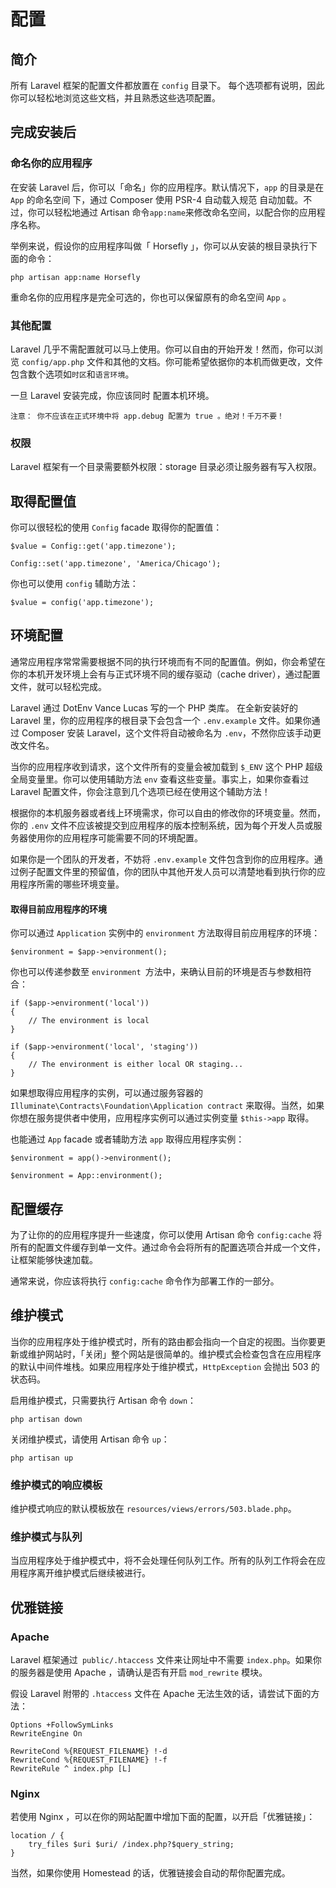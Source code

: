 # 配置

## 简介

所有 Laravel 框架的配置文件都放置在 `config` 目录下。 每个选项都有说明，因此你可以轻松地浏览这些文档，并且熟悉这些选项配置。


## 完成安装后

### 命名你的应用程序

在安装 Laravel 后，你可以「命名」你的应用程序。默认情况下，`app` 的目录是在 `App` 的命名空间 下，通过 Composer 使用 PSR-4 自动载入规范 自动加载。不过，你可以轻松地通过 Artisan 命令` app:name `来修改命名空间，以配合你的应用程序名称。

举例来说，假设你的应用程序叫做「 Horsefly 」，你可以从安装的根目录执行下面的命令：

```
php artisan app:name Horsefly
```
重命名你的应用程序是完全可选的，你也可以保留原有的命名空间 `App` 。

### 其他配置

Laravel 几乎不需配置就可以马上使用。你可以自由的开始开发！然而，你可以浏览 `config/app.php` 文件和其他的文档。你可能希望依据你的本机而做更改，文件包含数个选项如`时区`和`语言环境`。

一旦 Laravel 安装完成，你应该同时 配置本机环境。

```
注意： 你不应该在正式环境中将 app.debug 配置为 true 。绝对！千万不要！
```

### 权限

Laravel 框架有一个目录需要额外权限：storage 目录必须让服务器有写入权限。


## 取得配置值

你可以很轻松的使用 `Config` facade 取得你的配置值：

```
$value = Config::get('app.timezone');

Config::set('app.timezone', 'America/Chicago');
```

你也可以使用 `config` 辅助方法：

```
$value = config('app.timezone');
```

## 环境配置

通常应用程序常常需要根据不同的执行环境而有不同的配置值。例如，你会希望在你的本机开发环境上会有与正式环境不同的缓存驱动（cache driver），通过配置文件，就可以轻松完成。

Laravel 通过 DotEnv Vance Lucas 写的一个 PHP 类库。 在全新安装好的 Laravel 里，你的应用程序的根目录下会包含一个 `.env.example` 文件。如果你通过 Composer 安装 Laravel，这个文件将自动被命名为 `.env`，不然你应该手动更改文件名。

当你的应用程序收到请求，这个文件所有的变量会被加载到 `$_ENV` 这个 PHP 超级全局变量里。你可以使用辅助方法 `env` 查看这些变量。事实上，如果你查看过 Laravel 配置文件，你会注意到几个选项已经在使用这个辅助方法！

根据你的本机服务器或者线上环境需求，你可以自由的修改你的环境变量。然而， 你的 `.env` 文件不应该被提交到应用程序的版本控制系统，因为每个开发人员或服务器使用你的应用程序可能需要不同的环境配置。

如果你是一个团队的开发者，不妨将 `.env.example` 文件包含到你的应用程序。通过例子配置文件里的预留值，你的团队中其他开发人员可以清楚地看到执行你的应用程序所需的哪些环境变量。

#### 取得目前应用程序的环境

你可以通过 `Application` 实例中的 `environment` 方法取得目前应用程序的环境：

```
$environment = $app->environment();
```
你也可以传递参数至 `environment `方法中，来确认目前的环境是否与参数相符合：

```
if ($app->environment('local'))
{
    // The environment is local
}

if ($app->environment('local', 'staging'))
{
    // The environment is either local OR staging...
}
```

如果想取得应用程序的实例，可以通过服务容器的 `Illuminate\Contracts\Foundation\Application contract` 来取得。当然，如果你想在服务提供者中使用，应用程序实例可以通过实例变量 `$this->app` 取得。

也能通过 `App` facade 或者辅助方法 `app` 取得应用程序实例：

```
$environment = app()->environment();

$environment = App::environment();
```

## 配置缓存

为了让你的的应用程序提升一些速度，你可以使用 Artisan 命令 `config:cache` 将所有的配置文件缓存到单一文件。通过命令会将所有的配置选项合并成一个文件，让框架能够快速加载。

通常来说，你应该将执行 `config:cache` 命令作为部署工作的一部分。


## 维护模式

当你的应用程序处于维护模式时，所有的路由都会指向一个自定的视图。当你要更新或维护网站时，「关闭」整个网站是很简单的。维护模式会检查包含在应用程序的默认中间件堆栈。如果应用程序处于维护模式，`HttpException` 会抛出 503 的状态码。

启用维护模式，只需要执行 Artisan 命令 `down`：

```
php artisan down
```
关闭维护模式，请使用 Artisan 命令 `up`：

```
php artisan up
```
### 维护模式的响应模板

维护模式响应的默认模板放在 `resources/views/errors/503.blade.php`。

### 维护模式与队列

当应用程序处于维护模式中，将不会处理任何队列工作。所有的队列工作将会在应用程序离开维护模式后继续被进行。


## 优雅链接

### Apache

Laravel 框架通过` public/.htaccess` 文件来让网址中不需要 `index.php`。如果你的服务器是使用 Apache ，请确认是否有开启 `mod_rewrite` 模块。

假设 Laravel 附带的 `.htaccess` 文件在 Apache 无法生效的话，请尝试下面的方法：

```
Options +FollowSymLinks
RewriteEngine On

RewriteCond %{REQUEST_FILENAME} !-d
RewriteCond %{REQUEST_FILENAME} !-f
RewriteRule ^ index.php [L]
```
### Nginx

若使用 Nginx ，可以在你的网站配置中增加下面的配置，以开启「优雅链接」：

```
location / {
    try_files $uri $uri/ /index.php?$query_string;
}
```
当然，如果你使用 Homestead 的话，优雅链接会自动的帮你配置完成。